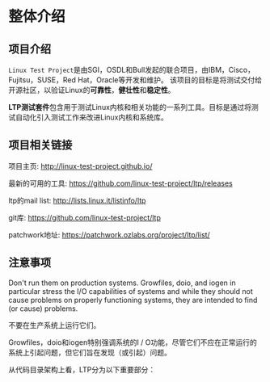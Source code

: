 
# 整体介绍

## 项目介绍

`Linux Test Project`是由SGI，OSDL和Bull发起的联合项目，由IBM，Cisco，Fujitsu，SUSE，Red Hat，Oracle等开发和维护。 该项目的目标是将测试交付给开源社区，以验证Linux的**可靠性**，**健壮性**和**稳定性**。

**LTP测试套件**包含用于测试Linux内核和相关功能的一系列工具。目标是通过将测试自动化引入测试工作来改进Linux内核和系统库。

## 项目相关链接

项目主页: http://linux-test-project.github.io/

最新的可用的工具: https://github.com/linux-test-project/ltp/releases

ltp的mail list: http://lists.linux.it/listinfo/ltp

git库: https://github.com/linux-test-project/ltp

patchwork地址: https://patchwork.ozlabs.org/project/ltp/list/

## 注意事项

Don't run them on production systems. Growfiles, doio, and iogen in particular stress the I/O capabilities of systems and while they should not cause problems on properly functioning systems, they are intended to find (or cause) problems.



不要在生产系统上运行它们。 

Growfiles，doio和iogen特别强调系统的I / O功能，尽管它们不应在正常运行的系统上引起问题，但它们旨在发现（或引起）问题。



从代码目录架构上看，LTP分为以下重要部分：

